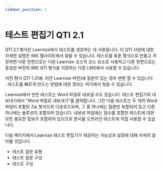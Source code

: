 ```yaml
---
sidebar_position: 1
---
```

# 테스트 편집기 QTI 2.1

QTI 2.1 형식은 Learnize에서 테스트를 생성하는 데 사용됩니다. 이 QTI 사양에 대한 자세한 설명은 IMS 웹사이트에서 찾을 수 있습니다. 테스트를 표준 형식으로 만들고 저장하면 다른 한편으로는 다른 Learnize 코스의 코스 요소로 사용하고 다른 한편으로는 동일한 버전의 IMS QTI 형식을 지원하는 다른 LMS에서 사용할 수 있습니다.

이전 형식 QTI 1.2(예: 이전 Learnize 버전)에 질문이 있는 경우 변환 할 수 있습니다 . 테스트를 빠르게 만드는 방법에 대한 정보는 여기에서 찾을 수 있습니다 .

Learnize에서 만든 테스트는 Word 파일로 내보낼 수도 있습니다. 테스트 편집기의 내보내기에서 "Word 파일로 내보내기"를 클릭합니다. 그런 다음 테스트는 두 개의 Word 파일이 포함된 Zip 형식으로 다운로드되며, 그 중 하나에는 질문만 포함되어 있고 다른 하나에는 솔루션이 포함되어 있습니다. 내보낸 파일에는 점수를 포함한 테스트에 대한 모든 중요한 정보가 포함되어 있으므로 문서를 오프라인 테스트에 직접 사용할 수 있습니다.

다음 페이지에서 Learnize 테스트 편집기가 제공하는 가능성과 설정에 대해 자세히 알아볼 것입니다.

- 테스트 질문 유형
- 테스트 질문 구성
- 테스트 구성